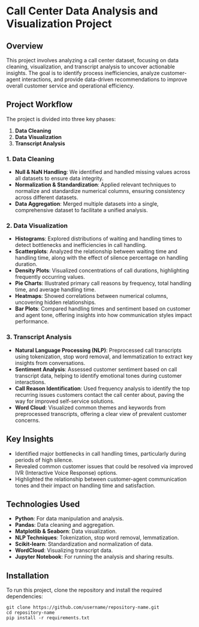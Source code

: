 # Call Center Data Analysis and Visualization Project

## Overview
This project involves analyzing a call center dataset, focusing on data cleaning, visualization, and transcript analysis to uncover actionable insights. The goal is to identify process inefficiencies, analyze customer-agent interactions, and provide data-driven recommendations to improve overall customer service and operational efficiency.

## Project Workflow
The project is divided into three key phases:
1. **Data Cleaning**
2. **Data Visualization**
3. **Transcript Analysis**

### 1. Data Cleaning
- **Null & NaN Handling**: We identified and handled missing values across all datasets to ensure data integrity.
- **Normalization & Standardization**: Applied relevant techniques to normalize and standardize numerical columns, ensuring consistency across different datasets.
- **Data Aggregation**: Merged multiple datasets into a single, comprehensive dataset to facilitate a unified analysis.

### 2. Data Visualization
- **Histograms**: Explored distributions of waiting and handling times to detect bottlenecks and inefficiencies in call handling.
- **Scatterplots**: Analyzed the relationship between waiting time and handling time, along with the effect of silence percentage on handling duration.
- **Density Plots**: Visualized concentrations of call durations, highlighting frequently occurring values.
- **Pie Charts**: Illustrated primary call reasons by frequency, total handling time, and average handling time.
- **Heatmaps**: Showed correlations between numerical columns, uncovering hidden relationships.
- **Bar Plots**: Compared handling times and sentiment based on customer and agent tone, offering insights into how communication styles impact performance.

### 3. Transcript Analysis
- **Natural Language Processing (NLP)**: Preprocessed call transcripts using tokenization, stop word removal, and lemmatization to extract key insights from conversations.
- **Sentiment Analysis**: Assessed customer sentiment based on call transcript data, helping to identify emotional tones during customer interactions.
- **Call Reason Identification**: Used frequency analysis to identify the top recurring issues customers contact the call center about, paving the way for improved self-service solutions.
- **Word Cloud**: Visualized common themes and keywords from preprocessed transcripts, offering a clear view of prevalent customer concerns.

## Key Insights
- Identified major bottlenecks in call handling times, particularly during periods of high silence.
- Revealed common customer issues that could be resolved via improved IVR (Interactive Voice Response) options.
- Highlighted the relationship between customer-agent communication tones and their impact on handling time and satisfaction.

## Technologies Used
- **Python**: For data manipulation and analysis.
- **Pandas**: Data cleaning and aggregation.
- **Matplotlib & Seaborn**: Data visualization.
- **NLP Techniques**: Tokenization, stop word removal, lemmatization.
- **Scikit-learn**: Standardization and normalization of data.
- **WordCloud**: Visualizing transcript data.
- **Jupyter Notebook**: For running the analysis and sharing results.

## Installation
To run this project, clone the repository and install the required dependencies:
```
git clone https://github.com/username/repository-name.git
cd repository-name
pip install -r requirements.txt
```
